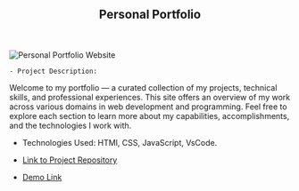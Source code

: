  <h2 align="center">
  Personal Portfolio
</h2>
</br></br>

<img alt="Personal Portfolio Website" src="https://vilhem-2004.github.io/PRODIGY-WEB-DEVELOPMENT/Portfolie.jpg" />

    - Project Description:
Welcome to my portfolio — a curated collection of my projects, technical skills, and professional experiences. This site offers an overview of my work across various domains in web development and programming. Feel free to explore each section to learn more about my capabilities, accomplishments, and the technologies I work with.

- Technologies Used:  HTMl, CSS, JavaScript, VsCode.
  
- [Link to Project Repository](https://github.com/VILHEM-2004/PRODIGY-WEB-DEVELOPMENT/tree/main/PRODIGY_WD_04)

- [Demo Link](https://vilhem-2004.github.io/PRODIGY-WEB-DEVELOPMENT/PRODIGY_WD_04/)